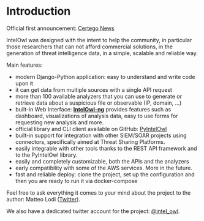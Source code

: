 # Introduction

Official first announcement: [Certego News](https://www.certego.net/en/news/new-year-new-tool-intel-owl/)

IntelOwl was designed with the intent to help the community, in particular those researchers that can not afford commercial solutions, in the generation of threat intelligence data, in a simple, scalable and reliable way.

Main features:

* modern Django-Python application: easy to understand and write code upon it
* it can get data from multiple sources with a single API request
* more than 100 available analyzers that you can use to generate or retrieve data about a suspicious file or observable (IP, domain, …)
* built-in Web Interface: **[IntelOwl-ng](https://github.com/intelowlproject/IntelOwl-ng)** provides features such as dashboard, visualizations of analysis data, easy to use forms for requesting new analysis and more.
* official library and CLI client available on GitHub: [PyIntelOwl](https://github.com/intelowlproject/pyintelowl)
* built-in support for integration with other SIEM/SOAR projects using connectors, specifically aimed at Threat Sharing Platforms.
* easily integrable with other tools thanks to the REST API framework and to the PyIntelOwl library.
* easily and completely customizable, both the APIs and the analyzers
* early compatibility with some of the AWS services. More in the future.
* fast and reliable deploy: clone the project, set up the configuration and then you are ready to run it via docker-compose


Feel free to ask everything it comes to your mind about the project to the author:
Matteo Lodi ([Twitter](https://twitter.com/matte_lodi)).

We also have a dedicated twitter account for the project: [@intel_owl](https://twitter.com/intel_owl).